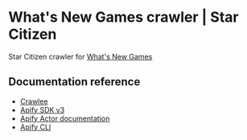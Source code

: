 # What's New Games crawler | Star Citizen

Star Citizen crawler for [What's New Games](https://whatsnew.games/)

## Documentation reference

- [Crawlee](https://crawlee.dev)
- [Apify SDK v3](https://sdk.apify.com)
- [Apify Actor documentation](https://docs.apify.com/actor)
- [Apify CLI](https://docs.apify.com/cli)
